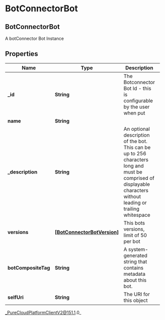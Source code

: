 # BotConnectorBot

## BotConnectorBot
A botConnector Bot Instance

## Properties

|Name | Type | Description | Notes|
|------------ | ------------- | ------------- | -------------|
| **_id** | **String** | The Botconnector Bot Id - this is configurable by the user when put | |
| **name** | **String** |  | [optional] |
| **_description** | **String** | An optional description of the bot.  This can be up to 256 characters long and must be comprised of displayable characters without leading or trailing whitespace | [optional] |
| **versions** | [**[BotConnectorBotVersion]**](BotConnectorBotVersion) | This bots versions, limit of 50 per bot | |
| **botCompositeTag** | **String** | A system-generated string that contains metadata about this bot. | [optional] |
| **selfUri** | **String** | The URI for this object | [optional] |



_PureCloudPlatformClientV2@151.1.0_
